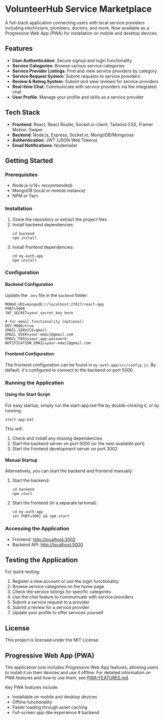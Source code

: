 # VolunteerHub Service Marketplace

A full-stack application connecting users with local service providers including electricians, plumbers, doctors, and more. Now available as a Progressive Web App (PWA) for installation on mobile and desktop devices.

## Features

- **User Authentication**: Secure signup and login functionality
- **Service Categories**: Browse various service categories
- **Service Provider Listings**: Find and view service providers by category
- **Service Request System**: Submit requests to service providers
- **Review & Rating System**: Submit and view reviews for service providers
- **Real-time Chat**: Communicate with service providers via the integrated chat
- **User Profile**: Manage your profile and skills as a service provider

## Tech Stack

- **Frontend**: React, React Router, Socket.io-client, Tailwind CSS, Framer Motion, Swiper
- **Backend**: Node.js, Express, Socket.io, MongoDB/Mongoose
- **Authentication**: JWT (JSON Web Tokens)
- **Email Notifications**: Nodemailer

## Getting Started

### Prerequisites

- Node.js (v14+ recommended)
- MongoDB (local or remote instance)
- NPM or Yarn

### Installation

1. Clone the repository or extract the project files
2. Install backend dependencies:
   ```
   cd backend
   npm install
   ```
3. Install frontend dependencies:
   ```
   cd my-auth-app
   npm install
   ```

### Configuration

#### Backend Configuration

Update the `.env` file in the `backend` folder:

```
MONGO_URI=mongodb://localhost:27017/react-app
PORT=5000
JWT_SECRET=your_secret_key_here

# For email functionality (optional)
DEV_MODE=true
EMAIL_SERVICE=gmail
EMAIL_USER=your-email@gmail.com
EMAIL_PASS=your-app-password
NOTIFICATION_EMAIL=your-email@gmail.com
```

#### Frontend Configuration

The frontend configuration can be found in `my-auth-app/src/config.js`. By default, it's configured to connect to the backend on port 5000.

### Running the Application

#### Using the Start Script

For easy startup, simply run the start-app.bat file by double-clicking it, or by running:

```
start-app.bat
```

This will:
1. Check and install any missing dependencies
2. Start the backend server on port 5000 (or the next available port)
3. Start the frontend development server on port 3002

#### Manual Startup

Alternatively, you can start the backend and frontend manually:

1. Start the backend:
   ```
   cd backend
   npm start
   ```

2. Start the frontend (in a separate terminal):
   ```
   cd my-auth-app
   set PORT=3002 && npm start
   ```

### Accessing the Application

- Frontend: [http://localhost:3002](http://localhost:3002)
- Backend API: [http://localhost:5000](http://localhost:5000)

## Testing the Application

For quick testing:
1. Register a new account or use the login functionality
2. Browse service categories on the home page
3. Check the service listings for specific categories
4. Use the chat feature to communicate with service providers
5. Submit a service request to a provider
6. Submit a review for a service provider
7. Update your profile to offer services yourself

## License

This project is licensed under the MIT License.

## Progressive Web App (PWA)

The application now includes Progressive Web App features, allowing users to install it on their devices and use it offline. For detailed information on PWA features and how to use them, see [PWA-FEATURES.md](./my-auth-app/PWA-FEATURES.md).

Key PWA features include:
- Installable on mobile and desktop devices
- Offline functionality
- Faster loading through asset caching
- Full-screen app-like experience
#   b a c k e n d  
 
